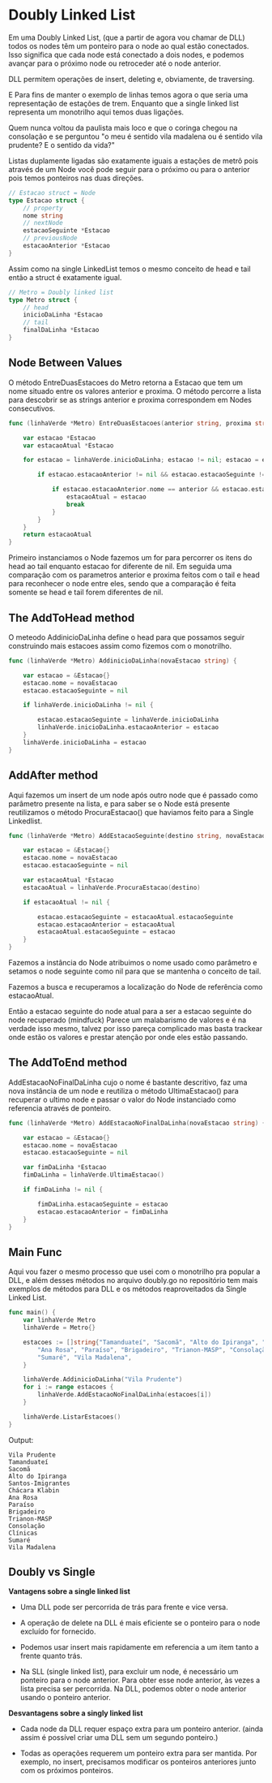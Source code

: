 # Doubly Linked List

Em uma Doubly Linked List, (que a partir de agora vou chamar de DLL) todos os nodes têm um ponteiro para o node ao qual estão conectados.
Isso significa que cada node está conectado a dois nodes, e podemos avançar para o próximo node ou retroceder até o node anterior.

DLL permitem operações de insert, deleting e, obviamente, de traversing.

E Para fins de manter o exemplo de linhas temos agora o que seria uma representação de estações de trem.
Enquanto que a single linked list representa um monotrilho aqui temos duas ligações.

Quem nunca voltou da paulista mais loco e que o coringa chegou na consolação e se perguntou "o meu é sentido vila madalena ou é sentido vila prudente? E o sentido da vida?"

Listas duplamente ligadas são exatamente iguais a estações de metrô pois através de um Node você pode seguir para o próximo ou para o anterior  pois temos ponteiros nas duas direções.

```go
// Estacao struct = Node
type Estacao struct {
	// property
	nome string
	// nextNode
	estacaoSeguinte *Estacao
	// previousNode
	estacaoAnterior *Estacao
}
```

Assim como na single LinkedList temos o mesmo conceito de head e tail então a struct é exatamente igual.

``` go
// Metro = Doubly linked list
type Metro struct {
	// head
	inicioDaLinha *Estacao
	// tail
	finalDaLinha *Estacao
}
```

## Node Between Values

O método EntreDuasEstacoes do Metro retorna a Estacao que tem um nome situado entre os valores anterior e proxima. O método percorre a lista para descobrir se as strings anterior e proxima correspondem em Nodes consecutivos.

```go
func (linhaVerde *Metro) EntreDuasEstacoes(anterior string, proxima string) *Estacao {

	var estacao *Estacao
	var estacaoAtual *Estacao

	for estacao = linhaVerde.inicioDaLinha; estacao != nil; estacao = estacao.estacaoSeguinte {

		if estacao.estacaoAnterior != nil && estacao.estacaoSeguinte != nil {

			if estacao.estacaoAnterior.nome == anterior && estacao.estacaoSeguinte.nome == proxima {
				estacaoAtual = estacao
				break
			}
		}
	}
	return estacaoAtual
}
```

Primeiro instanciamos o Node fazemos um for para percorrer os itens do head ao tail enquanto estacao for diferente de nil. Em seguida uma comparação com os parametros anterior e  proxima feitos com o tail e head para reconhecer o node entre eles, sendo que a comparação é feita somente se head e tail forem diferentes de nil.

## The AddToHead method

O meteodo AddinicioDaLinha define o head para que possamos seguir construindo mais estacoes assim como fizemos com o monotrilho.

``` go
func (linhaVerde *Metro) AddinicioDaLinha(novaEstacao string) {

	var estacao = &Estacao{}
	estacao.nome = novaEstacao
	estacao.estacaoSeguinte = nil

	if linhaVerde.inicioDaLinha != nil {

		estacao.estacaoSeguinte = linhaVerde.inicioDaLinha
		linhaVerde.inicioDaLinha.estacaoAnterior = estacao
	}
	linhaVerde.inicioDaLinha = estacao
}
```

## AddAfter method

Aqui fazemos um insert de um node após outro node que é passado como parâmetro presente na lista, e para saber se o Node está presente reutilizamos o método ProcuraEstacao() que haviamos feito para a Single Linkedlist.

```go
func (linhaVerde *Metro) AddEstacaoSeguinte(destino string, novaEstacao string) {

	var estacao = &Estacao{}
	estacao.nome = novaEstacao
	estacao.estacaoSeguinte = nil

	var estacaoAtual *Estacao
	estacaoAtual = linhaVerde.ProcuraEstacao(destino)

	if estacaoAtual != nil {

		estacao.estacaoSeguinte = estacaoAtual.estacaoSeguinte
		estacao.estacaoAnterior = estacaoAtual
		estacaoAtual.estacaoSeguinte = estacao
	}
}
```
Fazemos a instância do Node atribuimos o nome usado como parâmetro e setamos o node seguinte como nil para que se mantenha o conceito de tail.

Fazemos a busca e recuperamos a localização do Node de referência como estacaoAtual.

Então a estacao seguinte do node atual para a ser a estacao seguinte do node recuperado (mindfuck)
Parece um malabarismo de valores e é na verdade isso mesmo, talvez por isso pareça complicado mas basta trackear onde estão os valores e prestar atenção por onde eles estão passando.

## The AddToEnd method

AddEstacaoNoFinalDaLinha cujo o nome é bastante descritivo, faz uma nova instância de um node e reutiliza o método UltimaEstacao() para recuperar o ultimo node e passar o valor do Node instanciado como referencia através de ponteiro.

```go
func (linhaVerde *Metro) AddEstacaoNoFinalDaLinha(novaEstacao string) {

	var estacao = &Estacao{}
	estacao.nome = novaEstacao
	estacao.estacaoSeguinte = nil

	var fimDaLinha *Estacao
	fimDaLinha = linhaVerde.UltimaEstacao()

	if fimDaLinha != nil {

		fimDaLinha.estacaoSeguinte = estacao
		estacao.estacaoAnterior = fimDaLinha
	}
}
```

## Main Func

Aqui vou fazer o mesmo processo que usei com o monotrilho pra popular a DLL, e além desses métodos no arquivo doubly.go no repositório tem mais exemplos de métodos para DLL e os métodos reaproveitados da Single Linked List.


```go
func main() {
	var linhaVerde Metro
	linhaVerde = Metro{}

	estacoes := []string{"Tamanduateí", "Sacomã", "Alto do Ipiranga", "Santos-Imigrantes", "Chácara Klabin",
		"Ana Rosa", "Paraíso", "Brigadeiro", "Trianon-MASP", "Consolação", "Clínicas",
		"Sumaré", "Vila Madalena",
	}

	linhaVerde.AddinicioDaLinha("Vila Prudente")
	for i := range estacoes {
		linhaVerde.AddEstacaoNoFinalDaLinha(estacoes[i])
	}

	linhaVerde.ListarEstacoes()
}
```

Output:

```text
Vila Prudente
Tamanduateí
Sacomã
Alto do Ipiranga
Santos-Imigrantes
Chácara Klabin
Ana Rosa
Paraíso
Brigadeiro
Trianon-MASP
Consolação
Clínicas
Sumaré
Vila Madalena
```

## Doubly vs Single

**Vantagens sobre a single linked list**

- Uma DLL pode ser percorrida de trás para frente e vice versa.

- A operação de delete na DLL é mais eficiente se o ponteiro para o node excluído for fornecido.

- Podemos usar insert mais rapidamente em referencia a um item tanto a frente quanto trás.

- Na SLL (single linked list), para excluir um node, é necessário um ponteiro para o node anterior. Para obter esse node anterior, às vezes a lista precisa ser percorrida. Na DLL, podemos obter o node anterior usando o ponteiro anterior.

**Desvantagens sobre a singly linked list**

- Cada node da DLL requer espaço extra para um ponteiro anterior. (ainda assim é possível criar uma DLL sem um segundo ponteiro.)

- Todas as operações requerem um ponteiro extra para ser mantida. Por exemplo, no insert, precisamos modificar os ponteiros anteriores junto com os próximos ponteiros.

